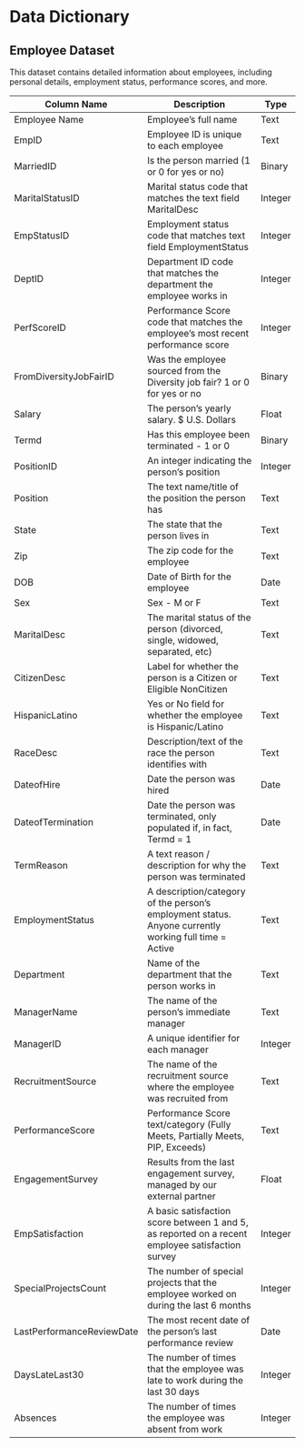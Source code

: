 # Data Dictionary
## Employee Dataset

This dataset contains detailed information about employees, including personal details, employment status, performance scores, and more.

| Column Name                | Description                                                                                               | Type    |
|----------------------------|-----------------------------------------------------------------------------------------------------------|---------|
| Employee Name              | Employee’s full name                                                                                      | Text    |
| EmpID                      | Employee ID is unique to each employee                                                                    | Text    |
| MarriedID                  | Is the person married (1 or 0 for yes or no)                                                              | Binary  |
| MaritalStatusID            | Marital status code that matches the text field MaritalDesc                                               | Integer |
| EmpStatusID                | Employment status code that matches text field EmploymentStatus                                           | Integer |
| DeptID                     | Department ID code that matches the department the employee works in                                      | Integer |
| PerfScoreID                | Performance Score code that matches the employee’s most recent performance score                          | Integer |
| FromDiversityJobFairID     | Was the employee sourced from the Diversity job fair? 1 or 0 for yes or no                                | Binary  |
| Salary                     | The person’s yearly salary. $ U.S. Dollars                                                                | Float   |
| Termd                      | Has this employee been terminated - 1 or 0                                                                | Binary  |
| PositionID                 | An integer indicating the person’s position                                                               | Integer |
| Position                   | The text name/title of the position the person has                                                        | Text    |
| State                      | The state that the person lives in                                                                        | Text    |
| Zip                        | The zip code for the employee                                                                             | Text    |
| DOB                        | Date of Birth for the employee                                                                            | Date    |
| Sex                        | Sex - M or F                                                                                              | Text    |
| MaritalDesc                | The marital status of the person (divorced, single, widowed, separated, etc)                              | Text    |
| CitizenDesc                | Label for whether the person is a Citizen or Eligible NonCitizen                                          | Text    |
| HispanicLatino             | Yes or No field for whether the employee is Hispanic/Latino                                               | Text    |
| RaceDesc                   | Description/text of the race the person identifies with                                                   | Text    |
| DateofHire                 | Date the person was hired                                                                                 | Date    |
| DateofTermination          | Date the person was terminated, only populated if, in fact, Termd = 1                                     | Date    |
| TermReason                 | A text reason / description for why the person was terminated                                             | Text    |
| EmploymentStatus           | A description/category of the person’s employment status. Anyone currently working full time = Active     | Text    |
| Department                 | Name of the department that the person works in                                                           | Text    |
| ManagerName                | The name of the person’s immediate manager                                                                | Text    |
| ManagerID                  | A unique identifier for each manager                                                                      | Integer |
| RecruitmentSource          | The name of the recruitment source where the employee was recruited from                                  | Text    |
| PerformanceScore           | Performance Score text/category (Fully Meets, Partially Meets, PIP, Exceeds)                              | Text    |
| EngagementSurvey           | Results from the last engagement survey, managed by our external partner                                  | Float   |
| EmpSatisfaction            | A basic satisfaction score between 1 and 5, as reported on a recent employee satisfaction survey          | Integer |
| SpecialProjectsCount       | The number of special projects that the employee worked on during the last 6 months                       | Integer |
| LastPerformanceReviewDate  | The most recent date of the person’s last performance review                                              | Date    |
| DaysLateLast30             | The number of times that the employee was late to work during the last 30 days                            | Integer |
| Absences                   | The number of times the employee was absent from work                                                     | Integer |

